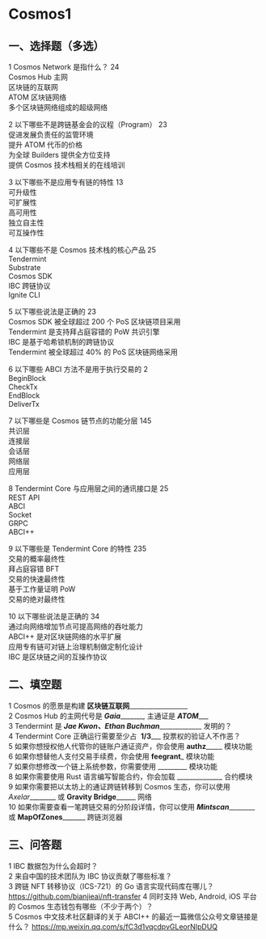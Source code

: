 # Cosmos1
## 一、选择题（多选）
1 Cosmos Network 是指什么？ 24  
Cosmos Hub 主网   
区块链的互联网   
ATOM 区块链网络    
多个区块链网络组成的超级网络    

2 以下哪些不是跨链基金会的议程（Program） 23   
促进发展负责任的监管环境    
提升 ATOM 代币的价格   
为全球 Builders 提供全方位支持    
提供 Cosmos 技术栈相关的在线培训    

3 以下哪些不是应用专有链的特性 13    
可升级性    
可扩展性    
高可用性    
独立自主性   
可互操作性   

4 以下哪些不是 Cosmos 技术栈的核心产品 25    
Tendermint    
Substrate   
Cosmos SDK    
IBC 跨链协议    
Ignite CLI    

5 以下哪些说法是正确的 23   
Cosmos SDK 被全球超过 200 个 PoS 区块链项目采用    
Tendermint 是支持拜占庭容错的 PoW 共识引擎   
IBC 是基于哈希锁机制的跨链协议   
Tendermint 被全球超过 40% 的 PoS 区块链网络采用    

6 以下哪些 ABCI 方法不是用于执行交易的 2   
BeginBlock    
CheckTx   
EndBlock    
DeliverTx   

7 以下哪些是 Cosmos 链节点的功能分层 145   
共识层   
连接层   
会话层   
网络层   
应用层   

8 Tendermint Core 与应用层之间的通讯接口是 25   
REST API    
ABCI    
Socket    
GRPC    
ABCI++    

9 以下哪些是 Tendermint Core 的特性 235   
交易的概率最终性    
拜占庭容错 BFT   
交易的快速最终性    
基于工作量证明 PoW   
交易的绝对最终性    

10 以下哪些说法是正确的 34    
通过向网络增加节点可提高网络的吞吐能力   
ABCI++ 是对区块链网络的水平扩展   
应用专有链可对链上治理机制做定制化设计   
IBC 是区块链之间的互操作协议    

## 二、填空题
1 Cosmos 的愿景是构建 ____区块链互联网______________________    
2 Cosmos Hub 的主网代号是 ___Gaia__________, 主通证是 ___ATOM______   
3 Tendermint 是 ___Jae Kwon、Ethan Buchman________________ 发明的？       
4 Tendermint Core 正确运行需要至少占  __1/3_____ 投票权的验证人不作恶？    
5 如果你想授权他人代管你的链账户通证资产，你会使用 __authz_______ 模块功能   
6 如果你想替他人支付交易手续费，你会使用 ____feegrant_____ 模块功能    
7 如果你想修改一个链上系统参数，你需要使用 _________ 模块功能   
8 如果你需要使用 Rust 语言编写智能合约，你会加载 ______________ 合约模块    
9 如果你需要把以太坊上的通证跨链转移到 Cosmos 生态，你可以使用 _Axelar_________ 或 __Gravity Bridge________ 网络   
10 如果你需要查看一笔跨链交易的分阶段详情，你可以使用 ___Mintscan___________ 或 ____MapOfZones___________ 跨链浏览器   

## 三、问答题
1 IBC 数据包为什么会超时？    
2 来自中国的技术团队为 IBC 协议贡献了哪些标准？   
3 跨链 NFT 转移协议（ICS-721）的 Go 语言实现代码库在哪儿？    https://github.com/bianjieai/nft-transfer
4 同时支持 Web, Android, iOS 平台的 Cosmos 生态钱包有哪些（不少于两个）？   
5 Cosmos 中文技术社区翻译的关于 ABCI++ 的最近一篇微信公众号文章链接是什么？    https://mp.weixin.qq.com/s/fC3d1vqcdpvGLeorNIpDUQ
